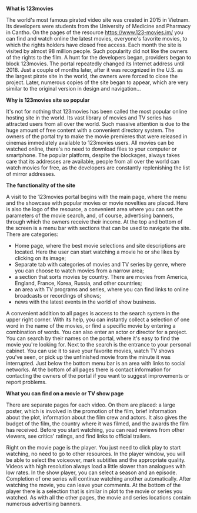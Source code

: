 **What is 123movies**

The world's most famous pirated video site was created in 2015 in Vietnam. Its developers were students from the University of Medicine and Pharmacy in Cantho. On the pages of the resource https://www.123-movies.im/ you can find and watch online the latest movies, everyone's favorite movies, to which the rights holders have closed free access. Each month the site is visited by almost 98 million people. Such popularity did not like the owners of the rights to the film. A hunt for the developers began, providers began to block 123movies. The portal repeatedly changed its Internet address until 2018. Just a couple of months later, after it was recognized in the U.S. as the largest pirate site in the world, the owners were forced to close the project. Later, numerous copies of the site began to appear, which are very similar to the original version in design and navigation...

**Why is 123movies site so popular**

It's not for nothing that 123movies has been called the most popular online hosting site in the world. Its vast library of movies and TV series has attracted users from all over the world. Such massive attention is due to the huge amount of free content with a convenient directory system. The owners of the portal try to make the movie premieres that were released in cinemas immediately available to 123movies users. All movies can be watched online, there's no need to download files to your computer or smartphone. The popular platform, despite the blockages, always takes care that its addresses are available, people from all over the world can watch movies for free, as the developers are constantly replenishing the list of mirror addresses.

**The functionality of the site**

A visit to the 123movies portal begins with the main page, where the menu and the showcase with popular movies or movie novelties are placed. Here is also the logo of the resource, a convenient area where you can set the parameters of the movie search, and, of course, advertising banners, through which the owners receive their income. At the top and bottom of the screen is a menu bar with sections that can be used to navigate the site. There are categories:

- Home page, where the best movie selections and site descriptions are located. Here the user can start watching a movie he or she likes by clicking on its image;
- Separate tab with categories of movies and TV series by genre, where you can choose to watch movies from a narrow area;
- a section that sorts movies by country. There are movies from America, England, France, Korea, Russia, and other countries;
- an area with TV programs and series, where you can find links to online broadcasts or recordings of shows;
- news with the latest events in the world of show business.

A convenient addition to all pages is access to the search system in the upper right corner. With its help, you can instantly collect a selection of one word in the name of the movies, or find a specific movie by entering a combination of words. You can also enter an actor or director for a project. You can search by their names on the portal, where it's easy to find the movie you're looking for.  Next to the search is the entrance to your personal cabinet. You can use it to save your favorite movies, watch TV shows you've seen, or pick up the unfinished movie from the minute it was interrupted. Just below the bottom menu bar is an area with links to social networks. At the bottom of all pages there is contact information for contacting the owners of the portal if you want to suggest improvements or report problems.

**What you can find on a movie or TV show page**

There are separate pages for each video. On them are placed: a large poster, which is involved in the promotion of the film, brief information about the plot, information about the film crew and actors. It also gives the budget of the film, the country where it was filmed, and the awards the film has received. Before you start watching, you can read reviews from other viewers, see critics' ratings, and find links to official trailers.

Right on the movie page is the player. You just need to click play to start watching, no need to go to other resources. In the player window, you will be able to select the voiceover, mark subtitles and the appropriate quality. Videos with high resolution always load a little slower than analogues with low rates. In the show player, you can select a season and an episode. Completion of one series will continue watching another automatically. After watching the movie, you can leave your comments. At the bottom of the player there is a selection that is similar in plot to the movie or series you watched. As with all the other pages, the movie and series locations contain numerous advertising banners. 

